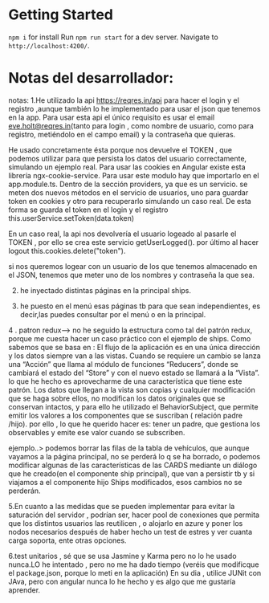 

# Getting Started 

`npm i`  for install
Run `npm run start` for a dev server. 
Navigate to `http://localhost:4200/`.


# Notas del desarrollador:
notas:
1.He utilizado la api https://reqres.in/api  para hacer el login y el registro ,aunque también lo he implementado para usar el json que tenemos en la app.
Para usar esta api el único requisito es usar  el email eve.holt@reqres.in(tanto para login , como nombre de usuario, como para registro, metiéndolo en el campo email) y la contraseña que quieras.

He usado concretamente ésta porque nos devuelve el TOKEN , que podemos utilizar para que persista los datos del usuario correctamente, simulando un ejemplo real.
Para usar las cookies en Angular existe esta librería ngx-cookie-service.
Para usar este modulo hay que importarlo en el app.module.ts. Dentro de la sección providers, ya que es un servicio.
se meten  dos nuevos métodos en el servicio de usuarios, uno para guardar token en cookies y otro para recuperarlo simulando un caso real.
De esta forma se guarda el token en el login y el registro this.userService.setToken(data.token)

En un caso real, la api nos devolvería el usuario logeado al pasarle el TOKEN , por ello se crea este servicio  getUserLogged().
por último al hacer logout this.cookies.delete("token").

si nos queremos logear con un usuario de los que tenemos almacenado en el JSON, tenemos que meter uno de los nombres y contraseña la que sea.

2. he inyectado distintas páginas en la principal ships.

3. he puesto en el menú esas páginas tb para que sean independientes, es decir,las puedes consultar por el menú o en la principal.

4 . patron redux-->  no he seguido la estructura como tal del patrón redux, 
porque me cuesta hacer un caso práctico con el ejemplo de ships. 
Como sabemos que se basa en : El flujo de la aplicación es en una única dirección y los datos siempre van a las vistas. 
Cuando se requiere un cambio se lanza una “Acción” que llama al módulo de funciones “Reducers”, donde se cambiará el estado del “Store” y con el nuevo estado se llamará a la “Vista”.
lo que he hecho es  aprovecharme de una característica que tiene este patrón. Los datos que llegan a la vista son copias y cualquier modificación que se haga sobre ellos, no modifican los datos originales que se conservan intactos,
y para ello he utilizado el BehaviorSubject, que permite emitir los valores a los componentes que se suscriban ( relación padre /hijo). por ello , lo que he querido hacer es:
tener un padre, que gestiona los observables y emite ese valor cuando se subscriben.

ejemplo..> podemos borrar las filas de la tabla de vehículos, que aunque vayamos a la página principal, no se perderá lo q se ha borrado, o podemos modificar algunas de las características
de las CARDS mediante un diálogo que he creado(en el componente ship principal), que van a persistir tb  y si viajamos a el componente hijo Ships modificados, esos cambios no se perderán.

5.En cuanto a las medidas que se pueden implementar para evitar la saturación del servidor , podrían ser, hacer pool de conexiones que permita que los distintos usuarios las reutilicen , o 
alojarlo en azure y poner los nodos necesarios después de haber hecho un test de estres y ver cuanta carga soporta, ente otras opciones.

6.test unitarios , sé que se usa Jasmine y Karma pero no lo he usado nunca.LO he intentado , pero  no me ha dado tiempo (veréis que modificque el package.json, porque lo meti en la aplicación)
En su dia , utilice JUNit con JAva, pero con angular nunca lo he hecho y es algo que me gustaría aprender.


